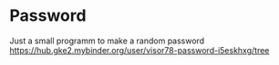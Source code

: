 # Password
Just a small programm to make a random password
https://hub.gke2.mybinder.org/user/visor78-password-i5eskhxg/tree
